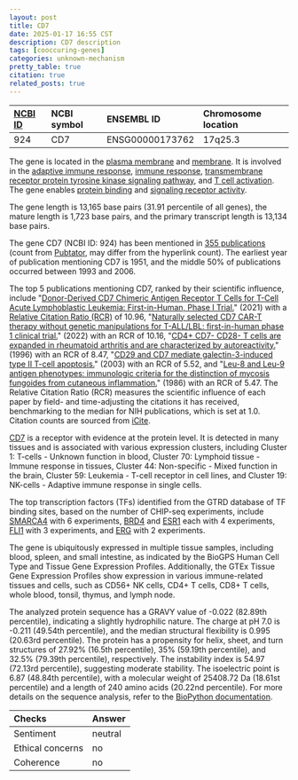 ```yaml
---
layout: post
title: CD7
date: 2025-01-17 16:55 CST
description: CD7 description
tags: [cooccuring-genes]
categories: unknown-mechanism
pretty_table: true
citation: true
related_posts: true
---
```




| [NCBI ID](https://www.ncbi.nlm.nih.gov/gene/924) | NCBI symbol | ENSEMBL ID | Chromosome location |
| :-------- | :------- | :-------- | :------- |
| 924  | CD7 | ENSG00000173762 | 17q25.3 |



The gene is located in the [plasma membrane](https://amigo.geneontology.org/amigo/term/GO:0005886) and [membrane](https://amigo.geneontology.org/amigo/term/GO:0016020). It is involved in the [adaptive immune response](https://amigo.geneontology.org/amigo/term/GO:0002250), [immune response](https://amigo.geneontology.org/amigo/term/GO:0006955), [transmembrane receptor protein tyrosine kinase signaling pathway](https://amigo.geneontology.org/amigo/term/GO:0007169), and [T cell activation](https://amigo.geneontology.org/amigo/term/GO:0042110). The gene enables [protein binding](https://amigo.geneontology.org/amigo/term/GO:0005515) and [signaling receptor activity](https://amigo.geneontology.org/amigo/term/GO:0038023).


The gene length is 13,165 base pairs (31.91 percentile of all genes), the mature length is 1,723 base pairs, and the primary transcript length is 13,134 base pairs.


The gene CD7 (NCBI ID: 924) has been mentioned in [355 publications](https://pubmed.ncbi.nlm.nih.gov/?term=%22CD7%22) (count from [Pubtator](https://academic.oup.com/nar/article/47/W1/W587/5494727), may differ from the hyperlink count). The earliest year of publication mentioning CD7 is 1951, and the middle 50% of publications occurred between 1993 and 2006.


The top 5 publications mentioning CD7, ranked by their scientific influence, include "[Donor-Derived CD7 Chimeric Antigen Receptor T Cells for T-Cell Acute Lymphoblastic Leukemia: First-in-Human, Phase I Trial.](https://pubmed.ncbi.nlm.nih.gov/34324392)" (2021) with a [Relative Citation Ratio (RCR)](https://journals.plos.org/plosbiology/article?id=10.1371/journal.pbio.1002541) of 10.96, "[Naturally selected CD7 CAR-T therapy without genetic manipulations for T-ALL/LBL: first-in-human phase 1 clinical trial.](https://pubmed.ncbi.nlm.nih.gov/35500125)" (2022) with an RCR of 10.16, "[CD4+ CD7- CD28- T cells are expanded in rheumatoid arthritis and are characterized by autoreactivity.](https://pubmed.ncbi.nlm.nih.gov/8621791)" (1996) with an RCR of 8.47, "[CD29 and CD7 mediate galectin-3-induced type II T-cell apoptosis.](https://pubmed.ncbi.nlm.nih.gov/14678989)" (2003) with an RCR of 5.52, and "[Leu-8 and Leu-9 antigen phenotypes: immunologic criteria for the distinction of mycosis fungoides from cutaneous inflammation.](https://pubmed.ncbi.nlm.nih.gov/3088069)" (1986) with an RCR of 5.47. The Relative Citation Ratio (RCR) measures the scientific influence of each paper by field- and time-adjusting the citations it has received, benchmarking to the median for NIH publications, which is set at 1.0. Citation counts are sourced from [iCite](https://icite.od.nih.gov).


[CD7](https://www.proteinatlas.org/ENSG00000173762-CD7) is a receptor with evidence at the protein level. It is detected in many tissues and is associated with various expression clusters, including Cluster 1: T-cells - Unknown function in blood, Cluster 70: Lymphoid tissue - Immune response in tissues, Cluster 44: Non-specific - Mixed function in the brain, Cluster 59: Leukemia - T-cell receptor in cell lines, and Cluster 19: NK-cells - Adaptive immune response in single cells.


The top transcription factors (TFs) identified from the GTRD database of TF binding sites, based on the number of CHIP-seq experiments, include [SMARCA4](https://www.ncbi.nlm.nih.gov/gene/6597) with 6 experiments, [BRD4](https://www.ncbi.nlm.nih.gov/gene/23476) and [ESR1](https://www.ncbi.nlm.nih.gov/gene/2099) each with 4 experiments, [FLI1](https://www.ncbi.nlm.nih.gov/gene/2313) with 3 experiments, and [ERG](https://www.ncbi.nlm.nih.gov/gene/2078) with 2 experiments.





The gene is ubiquitously expressed in multiple tissue samples, including blood, spleen, and small intestine, as indicated by the BioGPS Human Cell Type and Tissue Gene Expression Profiles. Additionally, the GTEx Tissue Gene Expression Profiles show expression in various immune-related tissues and cells, such as CD56+ NK cells, CD4+ T cells, CD8+ T cells, whole blood, tonsil, thymus, and lymph node.




The analyzed protein sequence has a GRAVY value of -0.022 (82.89th percentile), indicating a slightly hydrophilic nature. The charge at pH 7.0 is -0.211 (49.54th percentile), and the median structural flexibility is 0.995 (20.63rd percentile). The protein has a propensity for helix, sheet, and turn structures of 27.92% (16.5th percentile), 35% (59.19th percentile), and 32.5% (79.39th percentile), respectively. The instability index is 54.97 (72.13rd percentile), suggesting moderate stability. The isoelectric point is 6.87 (48.84th percentile), with a molecular weight of 25408.72 Da (18.61st percentile) and a length of 240 amino acids (20.22nd percentile). For more details on the sequence analysis, refer to the [BioPython documentation](https://biopython.org/docs/1.75/api/Bio.SeqUtils.ProtParam.html).





| Checks    | Answer |
| :-------- | :------- |
| Sentiment  | neutral   |
| Ethical concerns | no     |
| Coherence    | no    |